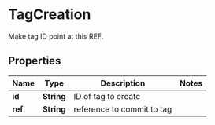 

# TagCreation

Make tag ID point at this REF.

## Properties

Name | Type | Description | Notes
------------ | ------------- | ------------- | -------------
**id** | **String** | ID of tag to create | 
**ref** | **String** | reference to commit to tag | 



